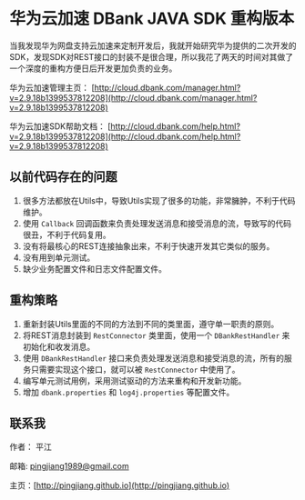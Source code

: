华为云加速 DBank JAVA SDK 重构版本
===============================


当我发现华为网盘支持云加速来定制开发后，我就开始研究华为提供的二次开发的SDK，发现SDK对REST接口的封装不是很合理，所以我花了两天的时间对其做了一个深度的重构方便日后开发更加负责的业务。


华为云加速管理主页： [http://cloud.dbank.com/manager.html?v=2.9.18b1399537812208](http://cloud.dbank.com/manager.html?v=2.9.18b1399537812208)

华为云加速SDK帮助文档： [http://cloud.dbank.com/help.html?v=2.9.18b1399537812208](http://cloud.dbank.com/help.html?v=2.9.18b1399537812208)

以前代码存在的问题
---------------
1. 很多方法都放在Utils中，导致Utils实现了很多的功能，非常臃肿，不利于代码维护。
2. 使用 `Callback` 回调函数来负责处理发送消息和接受消息的流，导致写的代码很丑，不利于代码复用。
3. 没有将最核心的REST连接抽象出来，不利于快速开发其它类似的服务。
4. 没有用到单元测试。
5. 缺少业务配置文件和日志文件配置文件。

重构策略
-------
1. 重新封装Utils里面的不同的方法到不同的类里面，遵守单一职责的原则。
2. 将REST消息封装到 `RestConnector` 类里面，使用一个 `DBankRestHandler` 来初始化和收发消息。
2. 使用 `DBankRestHandler` 接口来负责处理发送消息和接受消息的流，所有的服务只需要实现这个接口，就可以被 `RestConnector` 中使用了。
3. 编写单元测试用例，采用测试驱动的方法来重构和开发新功能。
4. 增加 `dbank.properties` 和 `log4j.properties` 等配置文件。

联系我
-----

作者： 平江

邮箱: pingjiang1989@gmail.com

主页：[http://pingjiang.github.io](http://pingjiang.github.io)







